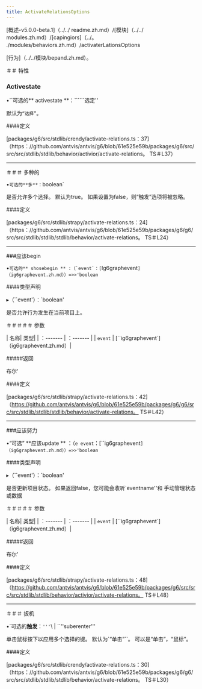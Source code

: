 ```yaml
---
title: ActivateRelationsOptions
---
```


[概述-v5.0.0-beta.1]（../../ readme.zh.md）/[模块]（../../ modules.zh.md）/[capingiors]（../。 ./modules/behaviors.zh.md）/activaterLationsOptions 

 [行为]（../../模块/bepand.zh.md）。 

 ＃＃ 特性 

 ### Activestate 

 •``可选的** activestate **：``````选定'' 

 默认为`“选择”`。 

 ####定义 

 [packages/g6/src/stdlib/crendy/activate-relations.ts：37]（https：//github.com/antvis/antvis/g6/blob/61e525e59b/packages/g6/src/src/src/stdlib/stdlib/behavior/activior/activate-relations。 TS＃L37） 

 ___ 

 ＃＃＃ 多种的 

 •`可选的**多**：`boolean` 

 是否允许多个选择。 
 默认为true。 
 如果设置为false，则“触发”选项将被忽略。 

 ####定义 

 [packages/g6/src/stdlib/strapy/activate-relations.ts：24]（https：//github.com/antvis/antvis/g6/blob/61e525e59b/packages/g6/g6/src/src/stdlib/stdlib/stdlib/behavior/activate-relations。 TS＃L24） 

 ___ 

 ###应该begin 

 •``可选的** shosebegin ** :（`event`：[``Ig6graphevent`]（ig6graphevent.zh.md））=>>'boolean` 

 ####类型声明 

 ▸（``event'）：`boolean' 

 是否允许行为发生在当前项目上。 

 ＃＃＃＃＃ 参数 

 | 名称| 类型| 
 | ：------- | ：------- | 
 | `event` | [``ig6graphevent`]（ig6graphevent.zh.md）| 

 #####返回 

 布尔' 

 ####定义 

 [packages/g6/src/stdlib/strapy/activate-relations.ts：42]（https://github.com/antvis/antvis/g6/blob/61e525e59b/packages/g6/g6/src/src/stdlib/stdlib/stdlib/behavior/activate-relations。 TS＃L42） 

 ___ 

 ###应该努力 

 •“可选” **应该update ** ：（`e event`：[``ig6graphevent`]（ig6graphevent.zh.md））=>>'boolean` 

 ####类型声明 

 ▸（``event'）：`boolean' 

 是否更新项目状态。 
 如果返回false，您可能会收听`eventname''和 
 手动管理状态或数据 

 ＃＃＃＃＃ 参数 

 | 名称| 类型| 
 | ：------- | ：------- | 
 | `event` | [``ig6graphevent`]（ig6graphevent.zh.md）| 

 #####返回 

 布尔' 

 ####定义 

 [packages/g6/src/stdlib/strapy/activate-relations.ts：48]（https://github.com/antvis/antvis/g6/blob/61e525e59b/packages/g6/src/src/src/stdlib/stdlib/behavior/activior/activate-relations。 TS＃L48） 

 ___ 

 ＃＃＃ 扳机 

 •`可选的**触发**：```'''```\ | ``''suberenter''' 

 单击鼠标按下以应用多个选择的键。 
 默认为`“单击”``。 
 可以是“单击”，“鼠标”。 

 ####定义 

 [packages/g6/src/stdlib/crendy/activate-relations.ts：30]（https：//github.com/antvis/antvis/g6/blob/61e525e59b/packages/g6/g6/src/src/stdlib/stdlib/stdlib/behavior/activate-relations。 TS＃L30）